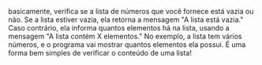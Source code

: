  basicamente, verifica se a lista de números que você fornece está vazia ou não. Se a lista estiver vazia, ela retorna a mensagem "A lista está vazia." Caso contrário, ela informa quantos elementos há na lista, usando a mensagem "A lista contém X elementos." No exemplo, a lista tem vários números, e o programa vai mostrar quantos elementos ela possui. É uma forma bem simples de verificar o conteúdo de uma lista!
